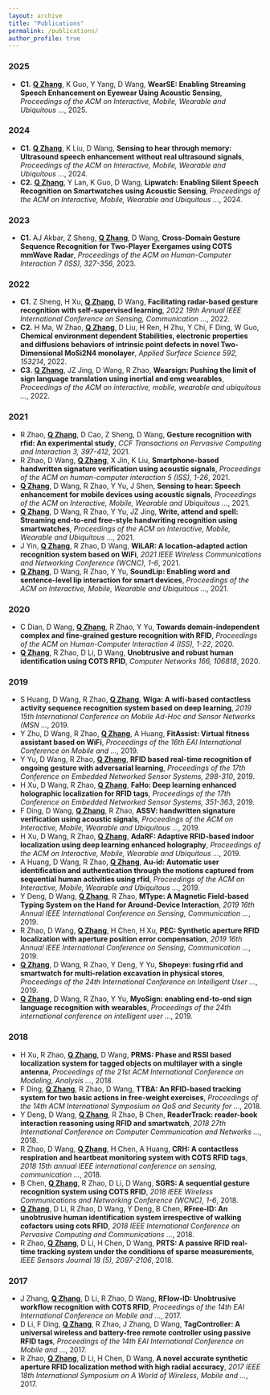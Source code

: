 ```yaml
---
layout: archive
title: "Publications"
permalink: /publications/
author_profile: true
---
```


### 2025

- **C1.** **<u>Q Zhang</u>**, K Guo, Y Yang, D Wang, **WearSE: Enabling Streaming Speech Enhancement on Eyewear Using Acoustic Sensing**, *Proceedings of the ACM on Interactive, Mobile, Wearable and Ubiquitous …*, 2025.

### 2024

- **C1.** **<u>Q Zhang</u>**, K Liu, D Wang, **Sensing to hear through memory: Ultrasound speech enhancement without real ultrasound signals**, *Proceedings of the ACM on Interactive, Mobile, Wearable and Ubiquitous …*, 2024.
- **C2.** **<u>Q Zhang</u>**, Y Lan, K Guo, D Wang, **Lipwatch: Enabling Silent Speech Recognition on Smartwatches using Acoustic Sensing**, *Proceedings of the ACM on Interactive, Mobile, Wearable and Ubiquitous …*, 2024.

### 2023

- **C1.** AJ Akbar, Z Sheng, **<u>Q Zhang</u>**, D Wang, **Cross-Domain Gesture Sequence Recognition for Two-Player Exergames using COTS mmWave Radar**, *Proceedings of the ACM on Human-Computer Interaction 7 (ISS), 327-356*, 2023.

### 2022

- **C1.** Z Sheng, H Xu, **<u>Q Zhang</u>**, D Wang, **Facilitating radar-based gesture recognition with self-supervised learning**, *2022 19th Annual IEEE International Conference on Sensing, Communication …*, 2022.
- **C2.** H Ma, W Zhao, **<u>Q Zhang</u>**, D Liu, H Ren, H Zhu, Y Chi, F Ding, W Guo, **Chemical environment dependent Stabilities, electronic properties and diffusions behaviors of intrinsic point defects in novel Two-Dimensional MoSi2N4 monolayer**, *Applied Surface Science 592, 153214*, 2022.
- **C3.** **<u>Q Zhang</u>**, JZ Jing, D Wang, R Zhao, **Wearsign: Pushing the limit of sign language translation using inertial and emg wearables**, *Proceedings of the ACM on interactive, mobile, wearable and ubiquitous …*, 2022.

### 2021

- R Zhao, **<u>Q Zhang</u>**, D Cao, Z Sheng, D Wang, **Gesture recognition with rfid: An experimental study**, *CCF Transactions on Pervasive Computing and Interaction 3, 397-412*, 2021.
- R Zhao, D Wang, **<u>Q Zhang</u>**, X Jin, K Liu, **Smartphone-based handwritten signature verification using acoustic signals**, *Proceedings of the ACM on human-computer interaction 5 (ISS), 1-26*, 2021.
- **<u>Q Zhang</u>**, D Wang, R Zhao, Y Yu, J Shen, **Sensing to hear: Speech enhancement for mobile devices using acoustic signals**, *Proceedings of the ACM on Interactive, Mobile, Wearable and Ubiquitous …*, 2021.
- **<u>Q Zhang</u>**, D Wang, R Zhao, Y Yu, JZ Jing, **Write, attend and spell: Streaming end-to-end free-style handwriting recognition using smartwatches**, *Proceedings of the ACM on Interactive, Mobile, Wearable and Ubiquitous …*, 2021.
- J Yin, **<u>Q Zhang</u>**, R Zhao, D Wang, **WiLAR: A location-adapted action recognition system based on WiFi**, *2021 IEEE Wireless Communications and Networking Conference (WCNC), 1-6*, 2021.
- **<u>Q Zhang</u>**, D Wang, R Zhao, Y Yu, **SoundLip: Enabling word and sentence-level lip interaction for smart devices**, *Proceedings of the ACM on Interactive, Mobile, Wearable and Ubiquitous …*, 2021.

### 2020

- C Dian, D Wang, **<u>Q Zhang</u>**, R Zhao, Y Yu, **Towards domain-independent complex and fine-grained gesture recognition with RFID**, *Proceedings of the ACM on Human-Computer Interaction 4 (ISS), 1-22*, 2020.
- **<u>Q Zhang</u>**, R Zhao, D Li, D Wang, **Unobtrusive and robust human identification using COTS RFID**, *Computer Networks 166, 106818*, 2020.

### 2019

- S Huang, D Wang, R Zhao, **<u>Q Zhang</u>**, **Wiga: A wifi-based contactless activity sequence recognition system based on deep learning**, *2019 15th International Conference on Mobile Ad-Hoc and Sensor Networks (MSN …*, 2019.
- Y Zhu, D Wang, R Zhao, **<u>Q Zhang</u>**, A Huang, **FitAssist: Virtual fitness assistant based on WiFi**, *Proceedings of the 16th EAI International Conference on Mobile and …*, 2019.
- Y Yu, D Wang, R Zhao, **<u>Q Zhang</u>**, **RFID based real-time recognition of ongoing gesture with adversarial learning**, *Proceedings of the 17th Conference on Embedded Networked Sensor Systems, 298-310*, 2019.
- H Xu, D Wang, R Zhao, **<u>Q Zhang</u>**, **FaHo: Deep learning enhanced holographic localization for RFID tags**, *Proceedings of the 17th Conference on Embedded Networked Sensor Systems, 351-363*, 2019.
- F Ding, D Wang, **<u>Q Zhang</u>**, R Zhao, **ASSV: handwritten signature verification using acoustic signals**, *Proceedings of the ACM on Interactive, Mobile, Wearable and Ubiquitous …*, 2019.
- H Xu, D Wang, R Zhao, **<u>Q Zhang</u>**, **AdaRF: Adaptive RFID-based indoor localization using deep learning enhanced holography**, *Proceedings of the ACM on Interactive, Mobile, Wearable and Ubiquitous …*, 2019.
- A Huang, D Wang, R Zhao, **<u>Q Zhang</u>**, **Au-id: Automatic user identification and authentication through the motions captured from sequential human activities using rfid**, *Proceedings of the ACM on Interactive, Mobile, Wearable and Ubiquitous …*, 2019.
- Y Deng, D Wang, **<u>Q Zhang</u>**, R Zhao, **MType: A Magnetic Field-based Typing System on the Hand for Around-Device Interaction**, *2019 16th Annual IEEE International Conference on Sensing, Communication …*, 2019.
- R Zhao, D Wang, **<u>Q Zhang</u>**, H Chen, H Xu, **PEC: Synthetic aperture RFID localization with aperture position error compensation**, *2019 16th Annual IEEE International Conference on Sensing, Communication …*, 2019.
- **<u>Q Zhang</u>**, D Wang, R Zhao, Y Deng, Y Yu, **Shopeye: fusing rfid and smartwatch for multi-relation excavation in physical stores**, *Proceedings of the 24th International Conference on Intelligent User …*, 2019.
- **<u>Q Zhang</u>**, D Wang, R Zhao, Y Yu, **MyoSign: enabling end-to-end sign language recognition with wearables**, *Proceedings of the 24th international conference on intelligent user …*, 2019.

### 2018

- H Xu, R Zhao, **<u>Q Zhang</u>**, D Wang, **PRMS: Phase and RSSI based localization system for tagged objects on multilayer with a single antenna**, *Proceedings of the 21st ACM International Conference on Modeling, Analysis …*, 2018.
- F Ding, **<u>Q Zhang</u>**, R Zhao, D Wang, **TTBA: An RFID-based tracking system for two basic actions in free-weight exercises**, *Proceedings of the 14th ACM International Symposium on QoS and Security for …*, 2018.
- Y Deng, D Wang, **<u>Q Zhang</u>**, R Zhao, B Chen, **ReaderTrack: reader-book interaction reasoning using RFID and smartwatch**, *2018 27th International Conference on Computer Communication and Networks …*, 2018.
- R Zhao, D Wang, **<u>Q Zhang</u>**, H Chen, A Huang, **CRH: A contactless respiration and heartbeat monitoring system with COTS RFID tags**, *2018 15th annual IEEE international conference on sensing, communication …*, 2018.
- B Chen, **<u>Q Zhang</u>**, R Zhao, D Li, D Wang, **SGRS: A sequential gesture recognition system using COTS RFID**, *2018 IEEE Wireless Communications and Networking Conference (WCNC), 1-6*, 2018.
- **<u>Q Zhang</u>**, D Li, R Zhao, D Wang, Y Deng, B Chen, **RFree-ID: An unobtrusive human identification system irrespective of walking cofactors using cots RFID**, *2018 IEEE International Conference on Pervasive Computing and Communications …*, 2018.
- R Zhao, **<u>Q Zhang</u>**, D Li, H Chen, D Wang, **PRTS: A passive RFID real-time tracking system under the conditions of sparse measurements**, *IEEE Sensors Journal 18 (5), 2097-2106*, 2018.

### 2017

- J Zhang, **<u>Q Zhang</u>**, D Li, R Zhao, D Wang, **RFlow-ID: Unobtrusive workflow recognition with COTS RFID**, *Proceedings of the 14th EAI International Conference on Mobile and …*, 2017.
- D Li, F Ding, **<u>Q Zhang</u>**, R Zhao, J Zhang, D Wang, **TagController: A universal wireless and battery-free remote controller using passive RFID tags**, *Proceedings of the 14th EAI International Conference on Mobile and …*, 2017.
- R Zhao, **<u>Q Zhang</u>**, D Li, H Chen, D Wang, **A novel accurate synthetic aperture RFID localization method with high radial accuracy**, *2017 IEEE 18th International Symposium on A World of Wireless, Mobile and …*, 2017.
